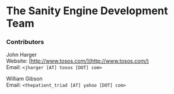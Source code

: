 The Sanity Engine Development Team
============================

### Contributors

John Harger<br>
Website: [http://www.tosos.com/](http://www.tosos.com/)<br>
Email: `<jharger [AT] tosos [DOT] com>`

William Gibson<br>
Email: `<thepatient_triad [AT] yahoo [DOT] com>`

